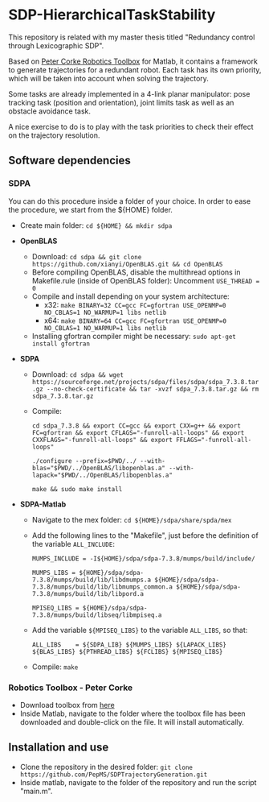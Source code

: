 # SDP-HierarchicalTaskStability

This repository is related with my master thesis titled "Redundancy control through Lexicographic SDP".

Based on [Peter Corke Robotics Toolbox](http://petercorke.com/wordpress/toolboxes/robotics-toolbox) for Matlab, it contains a framework to generate trajectories for a redundant robot. Each task has its own priority, which will be taken into account when solving the trajectory.

Some tasks are already implemented in a 4-link planar manipulator: pose tracking task (position and orientation), joint limits task as well as an obstacle avoidance task.

A nice exercise to do is to play with the task priorities to check their effect on the trajectory resolution.

## Software dependencies

### SDPA
You can do this procedure inside a folder of your choice. In order to ease the procedure, we start from the ${HOME} folder.

- Create main folder: `cd ${HOME} && mkdir sdpa`
* **OpenBLAS**  
    - Download: `cd sdpa && git clone https://github.com/xianyi/OpenBLAS.git && cd OpenBLAS`
    - Before compiling OpenBLAS, disable the multithread options in Makefile.rule (inside of OpenBLAS folder): Uncomment `USE_THREAD = 0`  
    - Compile and install depending on your system architecture:
        * x32: `make BINARY=32 CC=gcc FC=gfortran USE_OPENMP=0 NO_CBLAS=1 NO_WARMUP=1 libs netlib`    
        * x64: `make BINARY=64 CC=gcc FC=gfortran USE_OPENMP=0 NO_CBLAS=1 NO_WARMUP=1 libs netlib`
    - Installing gfortran compiler might be necessary: `sudo apt-get install gfortran`
    
* **SDPA**
    - Download: 
        `cd sdpa && wget https://sourceforge.net/projects/sdpa/files/sdpa/sdpa_7.3.8.tar.gz --no-check-certificate && tar -xvzf sdpa_7.3.8.tar.gz && rm sdpa_7.3.8.tar.gz`
    - Compile:  
        
        `cd sdpa_7.3.8 && export CC=gcc && export CXX=g++ && export FC=gfortran && export CFLAGS="-funroll-all-loops" && export CXXFLAGS="-funroll-all-loops" && export FFLAGS="-funroll-all-loops"`
        
        `./configure --prefix=$PWD/../ --with-blas="$PWD/../OpenBLAS/libopenblas.a" --with-lapack="$PWD/../OpenBLAS/libopenblas.a"`
        
        `make && sudo make install`
* **SDPA-Matlab**
    - Navigate to the mex folder: `cd ${HOME}/sdpa/share/spda/mex`
    - Add the following lines to the "Makefile", just before the definition of the variable `ALL_INCLUDE`:
        
        `MUMPS_INCLUDE = -I${HOME}/sdpa/sdpa-7.3.8/mumps/build/include/`
        
        `MUMPS_LIBS = ${HOME}/sdpa/sdpa-7.3.8/mumps/build/lib/libdmumps.a ${HOME}/sdpa/sdpa-7.3.8/mumps/build/lib/libmumps_common.a ${HOME}/sdpa/sdpa-7.3.8/mumps/build/lib/libpord.a`
        
        `MPISEQ_LIBS = ${HOME}/sdpa/sdpa-7.3.8/mumps/build/libseq/libmpiseq.a`
        
    - Add the variable `${MPISEQ_LIBS}` to the variable `ALL_LIBS`, so that:
    
        `ALL_LIBS    = ${SDPA_LIB} ${MUMPS_LIBS} ${LAPACK_LIBS} ${BLAS_LIBS} ${PTHREAD_LIBS} ${FCLIBS} ${MPISEQ_LIBS}`
    - Compile: `make`

### Robotics Toolbox - Peter Corke

- Download toolbox from [here](http://petercorke.com/wordpress/?ddownload=574)
- Inside Matlab, navigate to the folder where the toolbox file has been downloaded and double-click on the file. It will install automatically.

## Installation and use

- Clone the repository in the desired folder: `git clone https://github.com/PepMS/SDPTrajectoryGeneration.git`
- Inside matlab, navigate to the folder of the repository and run the script "main.m".
